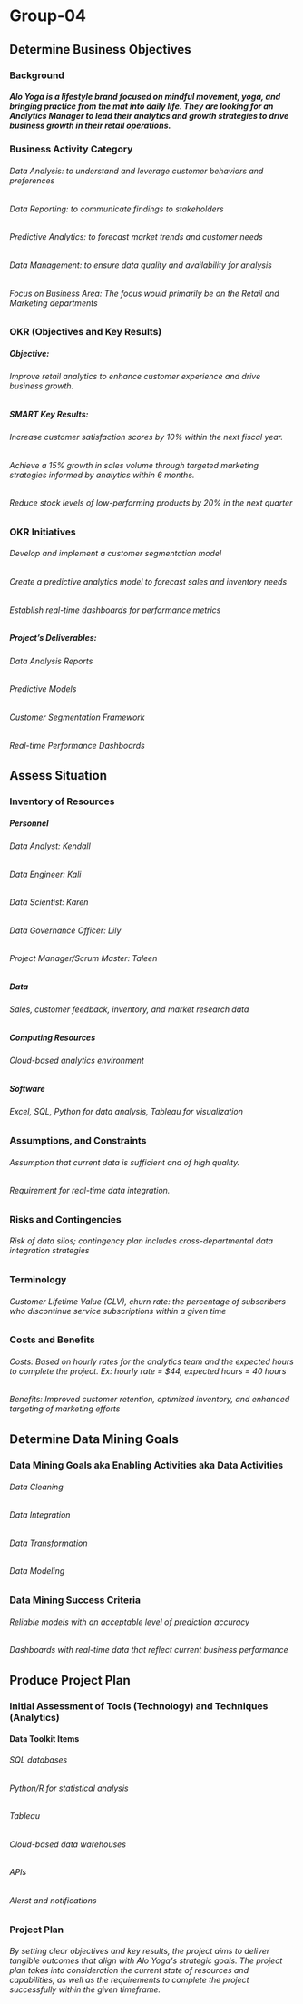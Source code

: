 # Group-04
## Determine Business Objectives
### Background
##### Alo Yoga is a lifestyle brand focused on mindful movement, yoga, and bringing practice from the mat into daily life. They are looking for an Analytics Manager to lead their analytics and growth strategies to drive business growth in their retail operations.
### Business Activity Category
###### Data Analysis: to understand and leverage customer behaviors and preferences
###### Data Reporting: to communicate findings to stakeholders
###### Predictive Analytics: to forecast market trends and customer needs
###### Data Management: to ensure data quality and availability for analysis
###### Focus on Business Area: The focus would primarily be on the Retail and Marketing departments
### OKR (Objectives and Key Results)
##### Objective: 
###### Improve retail analytics to enhance customer experience and drive business growth.
##### SMART Key Results:
###### Increase customer satisfaction scores by 10% within the next fiscal year.
###### Achieve a 15% growth in sales volume through targeted marketing strategies informed by analytics within 6 months.
###### Reduce stock levels of low-performing products by 20% in the next quarter
### OKR Initiatives
###### Develop and implement a customer segmentation model
###### Create a predictive analytics model to forecast sales and inventory needs
###### Establish real-time dashboards for performance metrics
##### Project’s Deliverables:
###### Data Analysis Reports
###### Predictive Models
###### Customer Segmentation Framework
###### Real-time Performance Dashboards
## Assess Situation
### Inventory of Resources
##### Personnel
###### Data Analyst: Kendall
###### Data Engineer: Kali
###### Data Scientist: Karen
###### Data Governance Officer: Lily
###### Project Manager/Scrum Master: Taleen
##### Data
###### Sales, customer feedback, inventory, and market research data
##### Computing Resources
###### Cloud-based analytics environment
##### Software
###### Excel, SQL, Python for data analysis, Tableau for visualization
### Assumptions, and Constraints
###### Assumption that current data is sufficient and of high quality.
###### Requirement for real-time data integration.
### Risks and Contingencies
###### Risk of data silos; contingency plan includes cross-departmental data integration strategies
### Terminology
###### Customer Lifetime Value (CLV), churn rate: the percentage of subscribers who discontinue service subscriptions within a given time
### Costs and Benefits  
###### Costs: Based on hourly rates for the analytics team and the expected hours to complete the project. Ex: hourly rate = $44, expected hours = 40 hours
###### Benefits: Improved customer retention, optimized inventory, and enhanced targeting of marketing efforts
## Determine Data Mining Goals
### Data Mining Goals aka Enabling Activities aka Data Activities
###### Data Cleaning
###### Data Integration
###### Data Transformation
###### Data Modeling
### Data Mining Success Criteria
###### Reliable models with an acceptable level of prediction accuracy
###### Dashboards with real-time data that reflect current business performance
## Produce Project Plan
### Initial Assessment of Tools (Technology) and Techniques (Analytics)
#### Data Toolkit Items
###### SQL databases
###### Python/R for statistical analysis
###### Tableau
###### Cloud-based data warehouses
###### APIs
###### Alerst and notifications
### Project Plan
###### By setting clear objectives and key results, the project aims to deliver tangible outcomes that align with Alo Yoga's strategic goals. The project plan takes into consideration the current state of resources and capabilities, as well as the requirements to complete the project successfully within the given timeframe.
